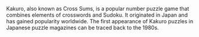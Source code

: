 Kakuro, also known as Cross Sums, is a popular number puzzle game that combines elements of crosswords and Sudoku. 
It originated in Japan and has gained popularity worldwide. The first appearance of Kakuro puzzles in Japanese puzzle magazines can be traced back to the 1980s.
